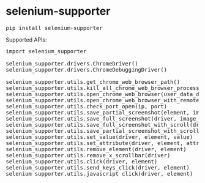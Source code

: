 # selenium-supporter

<pre>
pip install selenium-supporter
</pre>

Supported APIs:
<pre>
import selenium_supporter

selenium_supporter.drivers.ChromeDriver()
selenium_supporter.drivers.ChromeDebuggingDriver()

selenium_supporter.utils.get_chrome_web_browser_path()
selenium_supporter.utils.kill_all_chrome_web_browser_processes()
selenium_supporter.utils.open_chrome_web_browser(user_data_dir=None, proxy_server=None)
selenium_supporter.utils.open_chrome_web_browser_with_remote_debugging_mode(remote_debugging_port, remote_debugging_address, user_data_dir=None, proxy_server=None, headless=False)
selenium_supporter.utils.check_port_open(ip, port)
selenium_supporter.utils.save_partial_screenshot(element, image_file)
selenium_supporter.utils.save_full_screenshot(driver, image_file)     
selenium_supporter.utils.save_full_screenshot_with_scroll(driver, image_file)
selenium_supporter.utils.save_partial_screenshot_with_scroll(driver, partial_element, image_file)
selenium_supporter.utils.set_value(driver, element, value)
selenium_supporter.utils.set_attribute(driver, element, attribute, value)
selenium_supporter.utils.remove_element(driver, element)
selenium_supporter.utils.remove_x_scrollbar(driver)
selenium_supporter.utils.click(driver, element)
selenium_supporter.utils.send_keys_click(driver, element)    
selenium_supporter.utils.javascript_click(driver, element)
</pre>
